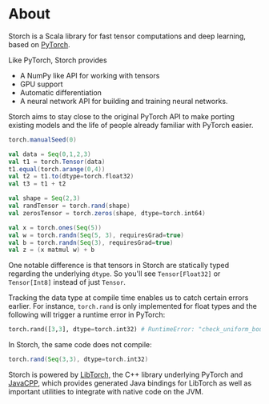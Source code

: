 # About

Storch is a Scala library for fast tensor computations and deep learning, based on [PyTorch](https://pytorch.org/).

Like PyTorch, Storch provides

  * A NumPy like API for working with tensors
  * GPU support
  * Automatic differentiation
  * A neural network API for building and training neural networks.

Storch aims to stay close to the original PyTorch API to make porting existing models and the life of people already familiar with PyTorch easier.

```scala mdoc:invisible
torch.manualSeed(0)
```

```scala mdoc
val data = Seq(0,1,2,3)
val t1 = torch.Tensor(data)
t1.equal(torch.arange(0,4))
val t2 = t1.to(dtype=torch.float32)
val t3 = t1 + t2

val shape = Seq(2,3)
val randTensor = torch.rand(shape)
val zerosTensor = torch.zeros(shape, dtype=torch.int64)

val x = torch.ones(Seq(5))
val w = torch.randn(Seq(5, 3), requiresGrad=true)
val b = torch.randn(Seq(3), requiresGrad=true)
val z = (x matmul w) + b
```

One notable difference is that tensors in Storch are statically typed regarding the underlying `dtype`.
So you'll see `Tensor[Float32]` or `Tensor[Int8]` instead of just `Tensor`.

Tracking the data type at compile time enables us to catch certain errors earlier. For instance, `torch.rand` is only implemented for float types and the following will trigger a runtime error in PyTorch:
```python
torch.rand([3,3], dtype=torch.int32) # RuntimeError: "check_uniform_bounds" not implemented for 'Int'
```

In Storch, the same code does not compile:
```scala mdoc:fail
torch.rand(Seq(3,3), dtype=torch.int32)
```

Storch is powered by [LibTorch](https://pytorch.org/cppdocs/index.html), the C++ library underlying PyTorch and
[JavaCPP](https://github.com/bytedeco/javacpp), which provides generated Java bindings for LibTorch as well as important utilities to integrate with native code on the JVM.